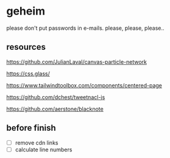# geheim
please don't put passwords in e-mails. please, please, please..





## resources

https://github.com/JulianLaval/canvas-particle-network

https://css.glass/

https://www.tailwindtoolbox.com/components/centered-page

https://github.com/dchest/tweetnacl-js

https://github.com/aerstone/blacknote



## before finish

- [ ] remove cdn links
- [ ] calculate line numbers
